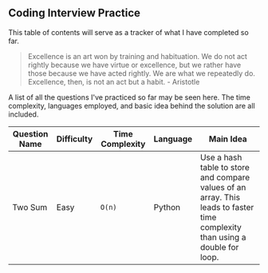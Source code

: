 ## Coding Interview Practice

This table of contents will serve as a tracker of what I have completed so far.

>Excellence is an art won by training and habituation. 
>We do not act rightly because we have virtue or excellence, 
>but we rather have those because we have acted rightly. 
>We are what we repeatedly do. Excellence, then, is not an act but a habit. - Aristotle

A list of all the questions I've practiced so far may be seen here. The time complexity, languages employed, and basic idea behind the solution are all included.

| Question Name | Difficulty | Time Complexity | Language | Main Idea |
| ------ | ------ | ------ | ------ | ------ |
| Two Sum| Easy | `O(n)` | Python | Use a hash table to store and compare values of an array. This leads to faster time complexity than using a double for loop.
